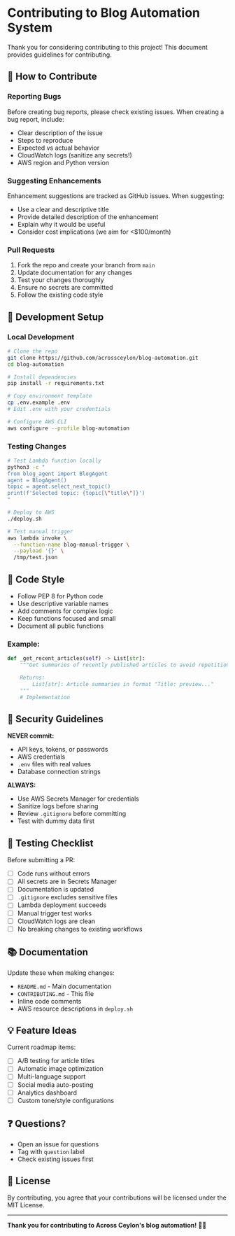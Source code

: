 # Contributing to Blog Automation System

Thank you for considering contributing to this project! This document provides guidelines for contributing.

## 🤝 How to Contribute

### Reporting Bugs

Before creating bug reports, please check existing issues. When creating a bug report, include:

- Clear description of the issue
- Steps to reproduce
- Expected vs actual behavior
- CloudWatch logs (sanitize any secrets!)
- AWS region and Python version

### Suggesting Enhancements

Enhancement suggestions are tracked as GitHub issues. When suggesting:

- Use a clear and descriptive title
- Provide detailed description of the enhancement
- Explain why it would be useful
- Consider cost implications (we aim for <$100/month)

### Pull Requests

1. Fork the repo and create your branch from `main`
2. Update documentation for any changes
3. Test your changes thoroughly
4. Ensure no secrets are committed
5. Follow the existing code style

## 🔧 Development Setup

### Local Development

```bash
# Clone the repo
git clone https://github.com/acrossceylon/blog-automation.git
cd blog-automation

# Install dependencies
pip install -r requirements.txt

# Copy environment template
cp .env.example .env
# Edit .env with your credentials

# Configure AWS CLI
aws configure --profile blog-automation
```

### Testing Changes

```bash
# Test Lambda function locally
python3 -c "
from blog_agent import BlogAgent
agent = BlogAgent()
topic = agent.select_next_topic()
print(f'Selected topic: {topic[\"title\"]}')
"

# Deploy to AWS
./deploy.sh

# Test manual trigger
aws lambda invoke \
  --function-name blog-manual-trigger \
  --payload '{}' \
  /tmp/test.json
```

## 📝 Code Style

- Follow PEP 8 for Python code
- Use descriptive variable names
- Add comments for complex logic
- Keep functions focused and small
- Document all public functions

### Example:

```python
def _get_recent_articles(self) -> List[str]:
    """Get summaries of recently published articles to avoid repetition

    Returns:
        List[str]: Article summaries in format "Title: preview..."
    """
    # Implementation
```

## 🔐 Security Guidelines

**NEVER commit:**
- API keys, tokens, or passwords
- AWS credentials
- `.env` files with real values
- Database connection strings

**ALWAYS:**
- Use AWS Secrets Manager for credentials
- Sanitize logs before sharing
- Review `.gitignore` before committing
- Test with dummy data first

## 🧪 Testing Checklist

Before submitting a PR:

- [ ] Code runs without errors
- [ ] All secrets are in Secrets Manager
- [ ] Documentation is updated
- [ ] `.gitignore` excludes sensitive files
- [ ] Lambda deployment succeeds
- [ ] Manual trigger test works
- [ ] CloudWatch logs are clean
- [ ] No breaking changes to existing workflows

## 📚 Documentation

Update these when making changes:

- `README.md` - Main documentation
- `CONTRIBUTING.md` - This file
- Inline code comments
- AWS resource descriptions in `deploy.sh`

## 💡 Feature Ideas

Current roadmap items:

- [ ] A/B testing for article titles
- [ ] Automatic image optimization
- [ ] Multi-language support
- [ ] Social media auto-posting
- [ ] Analytics dashboard
- [ ] Custom tone/style configurations

## ❓ Questions?

- Open an issue for questions
- Tag with `question` label
- Check existing issues first

## 📜 License

By contributing, you agree that your contributions will be licensed under the MIT License.

---

**Thank you for contributing to Across Ceylon's blog automation!** 🚴‍♂️
